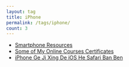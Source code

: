 ```yaml
---
layout: tag
title: iPhone
permalink: /tags/iphone/
count: 3
---
```


- [Smartphone Resources](https://itsmejayd.github.io/blog/resources%20directory/mobile-resources/)
- [Some of My Online Courses Certificates](https://samirpaulb.github.io/blog-jekyll/posts/some-of-my-online-courses-certificates/)
- [iPhone Ge Ji Xing De  iOS He  Safari Ban Ben ](https://harttle.land/2022/03/06/iPhone-iOS-versions.html)
